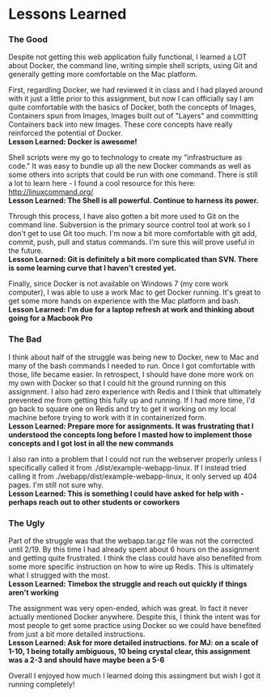 # Lessons Learned #

### The Good ###

Despite not getting this web application fully functional, I learned a LOT about Docker, the command line, writing simple shell scripts, using Git and generally getting more comfortable on the Mac platform. 

First, regardling Docker, we had reviewed it in class and I had played around with it just a little prior to this assignment, but now I can officially say I am quite comfortable with the basics of Docker, both the concepts of Images, Containers spun from Images, Images built out of "Layers" and committing Containers back into new Images. These core concepts have really reinforced the potential of Docker.  
**Lesson Learned: Docker is awesome!**

Shell scripts were my go to technology to create my "infrastructure as code." It was easy to bundle up all the new Docker commands as well as some others into scripts that could be run with one command. There is still a lot to learn here - I found a cool resource for this here: http://linuxcommand.org/  
**Lesson Learned: The Shell is all powerful. Continue to harness its power.**

Through this process, I have also gotten a bit more used to Git on the command line. Subversion is the primary source control tool at work so I don't get to use Git too much. I'm now a bit more comfortable with git add, commit, push, pull and status commands. I'm sure this will prove useful in the future.  
**Lesson Learned: Git is definitely a bit more complicated than SVN. There is some learning curve that I haven't crested yet.**

Finally, since Docker is not available on Windows 7 (my core work computer), I was able to use a work Mac to get Docker running. It's great to get some more hands on experience with the Mac platform and bash.  
**Lesson Learned: I'm due for a laptop refresh at work and thinking about going for a Macbook Pro** 

### The Bad ###

I think about half of the struggle was being new to Docker, new to Mac and many of the bash commands I needed to run. Once I got comfortable with those, life became easier. In retrospect, I should have done more work on my own with Docker so that I could hit the ground running on this assignment. I also had zero experience with Redis and I think that ultimately prevented me from getting this fully up and running. If I had more time, I'd go back to square one on Redis and try to get it working on my local machine before trying to work with it in containerized form.  
**Lesson Learned: Prepare more for assignments. It was frustrating that I understood the concepts long before I masted how to implement those concepts and I got lost in all the new commands**

I also ran into a problem that I could not run the webserver properly unless I specifically called it from ./dist/example-webapp-linux. If I instead tried calling it from ./webapp/dist/example-webapp-linux, it only served up 404 pages. I'm still not sure why.   
**Lesson Learned: This is something I could have asked for help with - perhaps reach out to other students or coworkers**

### The Ugly ###

Part of the struggle was that the webapp.tar.gz file was not the corrected until 2/19. By this time I had already spent about 6 hours on the assignment and getting quite frustrated. I think the class could have also benefited from some more specific instruction on how to wire up Redis. This is ultimately what I strugged with the most.  
**Lesson Learned: Timebox the struggle and reach out quickly if things aren't working**

The assignment was very open-ended, which was great. In fact it never actually mentioned Docker anywhere. Despite this, I think the intent was for most people to get some practice using Docker so we could have benefited from just a bit more detailed instructions.  
**Lesson Learned: Ask for more detailed instructions. for MJ: on a scale of 1-10, 1 being totally ambiguous, 10 being crystal clear, this assignment was a 2-3 and should have maybe been a 5-6**

Overall I enjoyed how much I learned doing this assingment but wish I got it running completely!



